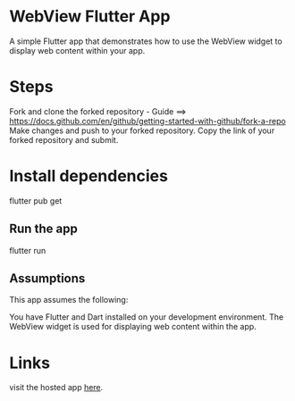 # WebView Flutter App
A simple Flutter app that demonstrates how to use the WebView widget to display web content within your app.
# Steps
Fork and clone the forked repository - Guide ==> https://docs.github.com/en/github/getting-started-with-github/fork-a-repo
Make changes and push to your forked repository.
Copy the link of your forked repository and submit.
# Install dependencies
flutter pub get
## Run the app
flutter run
## Assumptions
This app assumes the following:

You have Flutter and Dart installed on your development environment.
The WebView widget is used for displaying web content within the app.
# Links
visit the hosted app [here](https://appetize.io/app/sbrdys3zp5muklankohngeuj64?device=pixel6&osVersion=12.0&scale=75).
